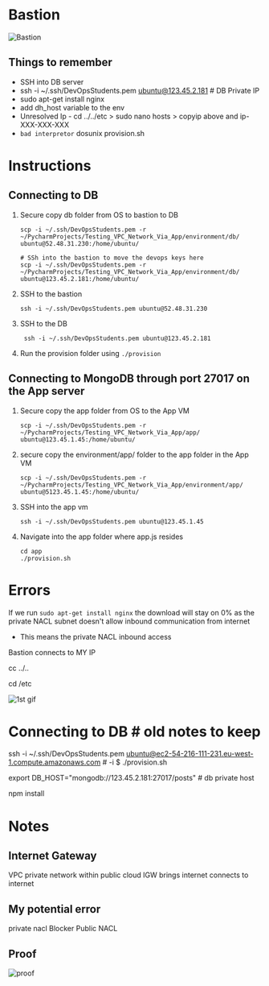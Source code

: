 # Bastion 

![Bastion](images/Bastion-Server.png)

## Things to remember 
- SSH into DB server
- ssh -i ~/.ssh/DevOpsStudents.pem ubuntu@123.45.2.181 # DB Private IP
- sudo apt-get install nginx
- add dh_host variable to the env 
- Unresolved Ip - cd ../../etc > sudo nano hosts > copyip above and ip-XXX-XXX-XXX
- ```bad interpretor``` dosunix provision.sh

# Instructions 

## Connecting to DB
1) Secure copy db folder from OS to bastion to DB
    ```
    scp -i ~/.ssh/DevOpsStudents.pem -r ~/PycharmProjects/Testing_VPC_Network_Via_App/environment/db/ ubuntu@52.48.31.230:/home/ubuntu/
    
   # SSh into the bastion to move the devops keys here
    scp -i ~/.ssh/DevOpsStudents.pem -r ~/PycharmProjects/Testing_VPC_Network_Via_App/environment/db/ ubuntu@123.45.2.181:/home/ubuntu/
    ```
   
1) SSH to the bastion 
    ```
    ssh -i ~/.ssh/DevOpsStudents.pem ubuntu@52.48.31.230
    ```
   
2) SSH to the DB 
   ```
    ssh -i ~/.ssh/DevOpsStudents.pem ubuntu@123.45.2.181
    ```
   
 3) Run the provision folder using ```./provision``` 


## Connecting to MongoDB through port 27017 on the App server 
1. Secure copy the app folder from OS to the App VM 
    ```
    scp -i ~/.ssh/DevOpsStudents.pem -r ~/PycharmProjects/Testing_VPC_Network_Via_App/app/ ubuntu@123.45.1.45:/home/ubuntu/
    ```
   
2. secure copy the environment/app/ folder to the app folder in the App VM
    ```
    scp -i ~/.ssh/DevOpsStudents.pem -r ~/PycharmProjects/Testing_VPC_Network_Via_App/environment/app/ ubuntu@5123.45.1.45:/home/ubuntu/
    ```
3. SSH into the app vm
    ```
    ssh -i ~/.ssh/DevOpsStudents.pem ubuntu@123.45.1.45
    ```
   
4. Navigate into the app folder where app.js resides
    ```apex
    cd app
    ./provision.sh
    ```
# Errors
If we run ```sudo apt-get install nginx``` the download will stay on 0% as the private NACL subnet doesn't allow inbound communication from internet

- This means the private NACL inbound access

Bastion connects to MY IP

cc ../..

cd /etc

![1st gif](images/1st%20gif.gif)


# Connecting to DB # old notes to keep
ssh -i ~/.ssh/DevOpsStudents.pem ubuntu@ec2-54-216-111-231.eu-west-1.compute.amazonaws.com # -i $ ./provision.sh

export DB_HOST="mongodb://123.45.2.181:27017/posts" # db private host

npm install 

# Notes
## Internet Gateway
VPC private network within public cloud
IGW brings internet connects to internet 



## My potential error
private nacl
Blocker Public NACL

## Proof
![proof](images/proof.png)

